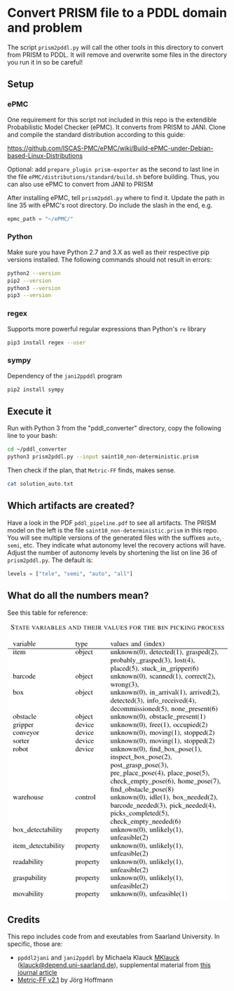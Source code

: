 # Convert PRISM file to a PDDL domain and problem

The script `prism2pddl.py` will call the other tools in this directory to 
convert from PRISM to PDDL. It will remove and overwrite some files in the 
directory you run it in so be careful!

## Setup

### ePMC
One requirement for this script not included in this repo is the extendible
Probabilistic Model Checker (ePMC). It converts from PRISM to JANI. Clone and compile the standard
distribution according to this guide:

https://github.com/ISCAS-PMC/ePMC/wiki/Build-ePMC-under-Debian-based-Linux-Distributions

Optional: add `prepare_plugin prism-exporter` as the second to last line
in the file `ePMC/distributions/standard/build.sh` before building. Thus, you
can also use ePMC to convert from JANI to PRISM

After installing ePMC, tell `prism2pddl.py` where to find it.
Update the path in line 35 with ePMC's root directory.
Do include the slash in the end, e.g.
``` python
epmc_path = "~/ePMC/"
```

### Python
Make sure you have Python 2.7 and 3.X as well as their respective pip versions installed.
The following commands should not result in errors:
``` bash
python2 --version
pip2 --version
python3 --version
pip3 --version
```

### regex
Supports more powerful regular expressions than Python's `re` library
``` bash
pip3 install regex --user
```

### sympy
Dependency of the `jani2ppddl` program
``` bash
pip2 install sympy
```

## Execute it

Run with Python 3 from the "pddl_converter" directory, copy the
following line to your bash:
``` bash
cd ~/pddl_converter
python3 prism2pddl.py --input saint10_non-deterministic.prism
```

Then check if the plan, that `Metric-FF` finds, makes sense.
``` bash
cat solution_auto.txt  
```

## Which artifacts are created?

Have a look in the PDF `pddl_pipeline.pdf` to see all artifacts.
The PRISM model on the left is the file `saint10_non-deterministic.prism` in this repo.
You will see multiple versions of the generated files with the suffixes `auto`, `semi`, etc.
They indicate what autonomy level the recovery actions will have.
Adjust the number of autonomy levels by shortening the list on line 36 of `prism2pddl.py`.
The default is:
``` python
levels = ["tele", "semi", "auto", "all"]
```

## What do all the numbers mean?

See this table for reference:

![](state_variables.png)

## Credits

This repo includes code from and exeutables from Saarland University. In specific, those are:

* `ppddl2jani` and `jani2ppddl` by Michaela Klauck [MKlauck](https://github.com/MKlauck) ([klauck@depend.uni-saarland.de](mailto:klauck@depend.uni-saarland.de)), supplemental material from [this journal article](https://jair.org/index.php/jair/article/view/11595)
* [Metric-FF v2.1](https://fai.cs.uni-saarland.de/hoffmann/metric-ff.html) by Jörg Hoffmann
